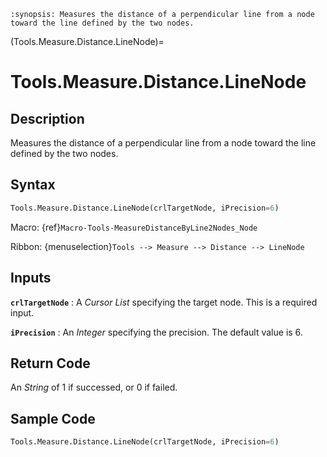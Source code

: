 ```{module} Tools.Measure.Distance.LineNode()
:synopsis: Measures the distance of a perpendicular line from a node toward the line defined by the two nodes.
```

(Tools.Measure.Distance.LineNode)=

# Tools.Measure.Distance.LineNode

## Description

Measures the distance of a perpendicular line from a node toward the line defined by the two nodes.

## Syntax

```python
Tools.Measure.Distance.LineNode(crlTargetNode, iPrecision=6)
```

Macro: {ref}`Macro-Tools-MeasureDistanceByLine2Nodes_Node`

Ribbon: {menuselection}`Tools --> Measure --> Distance --> LineNode`

## Inputs

**`crlTargetNode`**
: A _Cursor List_ specifying the target node. This is a required input.

**`iPrecision`**
: An _Integer_ specifying the precision. The default value is 6.

## Return Code

An _String_ of 1 if successed, or 0 if failed.

## Sample Code

```python
Tools.Measure.Distance.LineNode(crlTargetNode, iPrecision=6)
```

